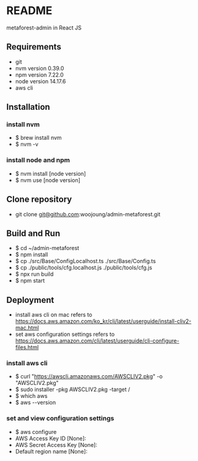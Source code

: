 # README #

metaforest-admin in React JS

## Requirements
* git
* nvm version 0.39.0
* npm version 7.22.0
* node version 14.17.6
* aws cli
## Installation
### install nvm
* $ brew install nvm
* $ nvm -v
### install node and npm 
* $ nvm install [node version]
* $ nvm use [node version]
## Clone repository
* git clone git@github.com:woojoung/admin-metaforest.git
## Build and Run
* $ cd ~/admin-metaforest
* $ npm install
* $ cp ./src/Base/ConfigLocalhost.ts ./src/Base/Config.ts
* $ cp ./public/tools/cfg.localhost.js ./public/tools/cfg.js
* $ npx run build
* $ npm start
## Deployment
* install aws cli on mac refers to https://docs.aws.amazon.com/ko_kr/cli/latest/userguide/install-cliv2-mac.html
* set aws configuration settings refers to https://docs.aws.amazon.com/cli/latest/userguide/cli-configure-files.html
### install aws cli
* $ curl "https://awscli.amazonaws.com/AWSCLIV2.pkg" -o "AWSCLIV2.pkg"
* $ sudo installer -pkg AWSCLIV2.pkg -target /
* $ which aws
* $ aws --version
### set and view configuration settings
* $ aws configure
* AWS Access Key ID [None]: 
* AWS Secret Access Key [None]: 
* Default region name [None]: 
